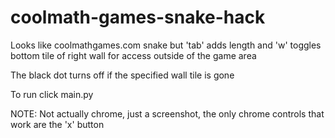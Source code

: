 # coolmath-games-snake-hack
Looks like coolmathgames.com snake but 'tab' adds length and 'w' toggles bottom tile of right wall for access outside of the game area

The black dot turns off if the specified wall tile is gone

To run click main.py

NOTE: Not actually chrome, just a screenshot, the only chrome controls that work are the 'x' button
